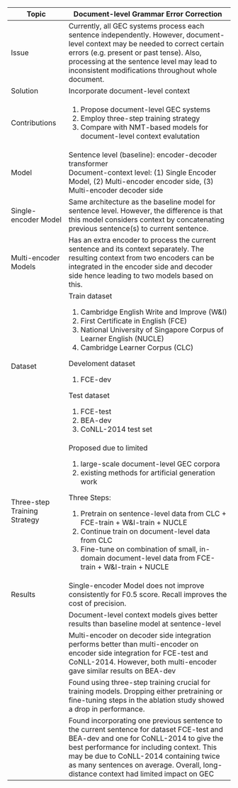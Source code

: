 | Topic  | Document-level Grammar Error Correction | 
| ------------- | ------------- |
| Issue | Currently, all GEC systems process each sentence independently. However, document-level context may be needed to correct certain errors (e.g. present or past tense). Also, processing at the sentence level may lead to inconsistent modifications throughout whole document. |
| Solution | Incorporate document-level context |
| Contributions | <ol><li>Propose document-level GEC systems</li> <li>Employ three-step training strategy</li> <li>Compare with NMT-based models for document-level context evalutation</li></ol> |
| Model | Sentence level (baseline): encoder-decoder transformer </br> Document-context level: (1) Single Encoder Model, (2) Multi-encoder encoder side, (3) Multi-encoder decoder side |
| Single-encoder Model | Same architecture as the baseline model for sentence level. However, the difference is that this model considers context by concatenating previous sentence(s) to current sentence.
| Multi-encoder Models | Has an extra encoder to process the current sentence and its context separately. The resulting context from two encoders can be integrated in the encoder side and decoder side hence leading to two models based on this. |
| Dataset | Train dataset <ol><li>Cambridge English Write and Improve (W&I)</li> <li>First Certificate in English (FCE)</li> <li>National University of Singapore Corpus of Learner English (NUCLE)</li> <li>Cambridge Learner Corpus (CLC)</li></ol> Develoment dataset <ol><li>FCE-dev</li></ol> Test dataset <ol><li>FCE-test</li> <li>BEA-dev</li> <li>CoNLL-2014 test set</li></ol>
| Three-step Training Strategy | Proposed due to limited <ol><li>large-scale document-level GEC corpora</li> <li>existing methods for artificial generation work</li></ol> Three Steps: <ol><li>Pretrain on sentence-level data from CLC + FCE-train + W&I-train + NUCLE </li> <li>Continue train on document-level data from CLC</li> <li>Fine-tune on combination of small, in-domain document-level data from FCE-train + W&I-train + NUCLE</li></ol> |
| Results | Single-encoder Model does not improve consistently for  F0.5 score. Recall improves the cost of precision. |
| | Document-level context models gives better results than baseline model at sentence-level |
| | Multi-encoder on decoder side integration performs better than multi-encoder on encoder side integration for FCE-test and CoNLL-2014. However, both multi-encoder gave similar results on BEA-dev |
| | Found using three-step training crucial for training models. Dropping either pretraining or fine-tuning steps in the ablation study showed a drop in performance. |
| | Found incorporating one previous sentence to the current sentence for dataset FCE-test and BEA-dev and one for CoNLL-2014 to give the best performance for including context. This may be due to CoNLL-2014 containing twice as many sentences on average. Overall, long-distance context had limited impact on GEC |
